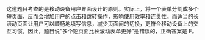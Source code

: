 这道题目考查的是移动设备用户界面设计的原则。实际上，将一个表单分割成多个短页面，反而会增加用户的点击和跳转操作，影响使用效率和连贯性。而适当的长滚动页面让用户可以顺畅地填写信息，减少页面间的切换，更符合移动设备上的交互习惯。因此，题目说“多个短页面比长滚动表单更好”是错误的，正确答案是 F。